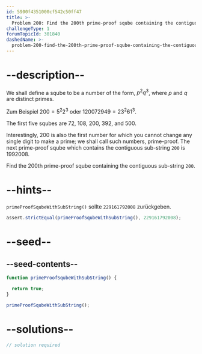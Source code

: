 ```yaml
---
id: 5900f4351000cf542c50ff47
title: >-
  Problem 200: Find the 200th prime-proof sqube containing the contiguous sub-string "200"
challengeType: 1
forumTopicId: 301840
dashedName: >-
  problem-200-find-the-200th-prime-proof-sqube-containing-the-contiguous-sub-string-200
---
```


# --description--

We shall define a sqube to be a number of the form, ${p^2}{q^3}$, where $p$ and $q$ are distinct primes.

Zum Beispiel $200 = {5^2}{2^3}$ oder $120072949 = {{23}^2}{{61}^3}$.

The first five squbes are 72, 108, 200, 392, and 500.

Interestingly, 200 is also the first number for which you cannot change any single digit to make a prime; we shall call such numbers, prime-proof. The next prime-proof sqube which contains the contiguous sub-string `200` is 1992008.

Find the 200th prime-proof sqube containing the contiguous sub-string `200`.

# --hints--

`primeProofSqubeWithSubString()` sollte `229161792008` zurückgeben.

```js
assert.strictEqual(primeProofSqubeWithSubString(), 229161792008);
```

# --seed--

## --seed-contents--

```js
function primeProofSqubeWithSubString() {

  return true;
}

primeProofSqubeWithSubString();
```

# --solutions--

```js
// solution required
```
